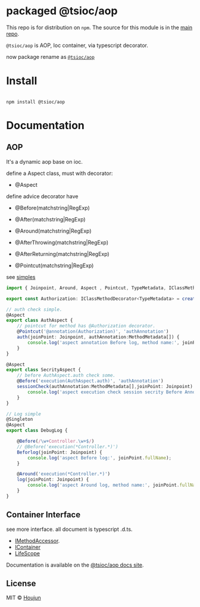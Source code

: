 # packaged @tsioc/aop

This repo is for distribution on `npm`. The source for this module is in the
[main repo](https://github.com/zhouhoujun/tsioc).

`@tsioc/aop` is AOP, Ioc container, via typescript decorator.

now package rename as [`@tsioc/aop`](https://www.npmjs.com/package/@tsioc/aop)
# Install

```shell

npm install @tsioc/aop

```

# Documentation

## AOP

It's a dynamic aop base on ioc.

define a Aspect class, must with decorator:

* @Aspect

define advice decorator have

* @Before(matchstring|RegExp)

* @After(matchstring|RegExp)

* @Around(matchstring|RegExp)

* @AfterThrowing(matchstring|RegExp)

* @AfterReturning(matchstring|RegExp)

* @Pointcut(matchstring|RegExp)

see [simples](https://github.com/zhouhoujun/@tsioc/aop/tree/master/test/aop)

```ts
import { Joinpoint, Around, Aspect , Pointcut, TypeMetadata, IClassMethodDecorator, createClassMethodDecorator} from '@tsioc/aop';

export const Authorization: IClassMethodDecorator<TypeMetadata> = createClassMethodDecorator<TypeMetadata>('Authorization');

// auth check simple.
@Aspect
export class AuthAspect {
    // pointcut for method has @Authorization decorator.
    @Pointcut('@annotation(Authorization)', 'authAnnotation')
    auth(joinPoint: Joinpoint, authAnnotation:MethodMetadata[]) {
        console.log('aspect annotation Before log, method name:', joinPoint.fullName, ' state:', joinPoint.state, ' returning:', joinPoint.returning, ' throwing:', joinPoint.throwing);
    }
}

@Aspect
export class SecrityAspect {
    // before AuthAspect.auth check some.
    @Before('execution(AuthAspect.auth)', 'authAnnotation')
    sessionCheck(authAnnotation:MethodMetadata[],joinPoint: Joinpoint) {
        console.log('aspect execution check session secrity Before AnnotationAspect.auth, method name:', joinPoint.fullName, ' state:', joinPoint.state, ' returning:', joinPoint.returning, ' throwing:', joinPoint.throwing);
    }
}

// Log simple
@Singleton
@Aspect
export class DebugLog {

    @Before(/\w+Controller.\w+$/)
    // @Before('execution(*Controller.*)')
    Beforlog(joinPoint: Joinpoint) {
        console.log('aspect Before log:', joinPoint.fullName);
    }

    @Around('execution(*Controller.*)')
    log(joinPoint: Joinpoint) {
        console.log('aspect Around log, method name:', joinPoint.fullName, ' state:', joinPoint.state, ' Args:', joinPoint.args, ' returning:', joinPoint.returning, ' throwing:', joinPoint.throwing);
    }
}


```

## Container Interface

see more interface. all document is typescript .d.ts.

* [IMethodAccessor](https://github.com/zhouhoujun/tsioc/blob/master/src/IMethodAccessor.ts).
* [IContainer](https://github.com/zhouhoujun/tsioc/blob/master/src/IContainer.ts)
* [LifeScope](https://github.com/zhouhoujun/tsioc/blob/master/src/LifeScope.ts)

Documentation is available on the
[@tsioc/aop docs site](https://github.com/zhouhoujun/tsioc).

## License

MIT © [Houjun](https://github.com/zhouhoujun/)